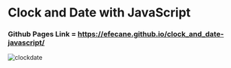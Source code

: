 # Clock and Date with JavaScript

### Github Pages Link = https://efecane.github.io/clock_and_date-javascript/

![clockdate](https://user-images.githubusercontent.com/105597814/180323231-bbbfc267-2804-42d1-a542-99c6e308e9b2.png)
